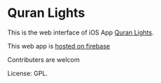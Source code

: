 # Quran Lights

This is the web interface of iOS App [Quran Lights](https://itunes.apple.com/us/app/quran-lights/id1218872513?mt=8).

This web app is [hosted on firebase](https://quran-lights.firebaseapp.com/)

Contributers are welcom

License: GPL.
